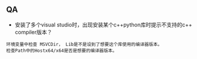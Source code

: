 ## QA

- 安装了多个visual studio时，出现安装某个c++python库时提示不支持的c++ compiler版本？
```
环境变量中检查 MSVCDir， Lib是不是设到了想要这个库使用的编译器版本。
检查Path中的Hostx64/x64是否是想要的编译器版本。

```
